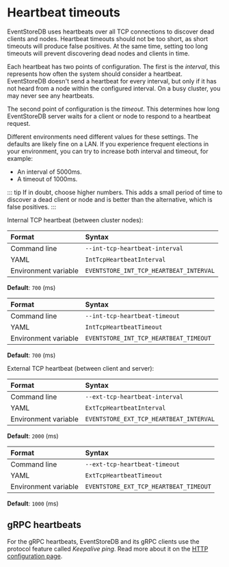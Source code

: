 # Heartbeat timeouts

EventStoreDB uses heartbeats over all TCP connections to discover dead clients and nodes. Heartbeat timeouts should not be too short, as short timeouts will produce false positives. At the same time, setting too long timeouts will prevent discovering dead nodes and clients in time.

Each heartbeat has two points of configuration. The first is the _interval_, this represents how often the system should consider a heartbeat. EventStoreDB doesn't send a heartbeat for every interval, but only if it has not heard from a node within the configured interval. On a busy cluster, you may never see any heartbeats.

The second point of configuration is the _timeout_. This determines how long EventStoreDB server waits for a client or node to respond to a heartbeat request.

Different environments need different values for these settings. The defaults are likely fine on a LAN. If you experience frequent elections in your environment, you can try to increase both interval and timeout, for example:

- An interval of 5000ms.
- A timeout of 1000ms.

::: tip
If in doubt, choose higher numbers. This adds a small period of time to discover a dead client or node and is better than the alternative, which is false positives.
:::

Internal TCP heartbeat (between cluster nodes): 

| Format               | Syntax |
| :------------------- | :----- |
| Command line         | `--int-tcp-heartbeat-interval` |
| YAML                 | `IntTcpHeartbeatInterval` |
| Environment variable | `EVENTSTORE_INT_TCP_HEARTBEAT_INTERVAL` | 

**Default**: `700` (ms)

| Format               | Syntax |
| :------------------- | :----- |
| Command line         | `--int-tcp-heartbeat-timeout` |
| YAML                 | `IntTcpHeartbeatTimeout` |
| Environment variable | `EVENTSTORE_INT_TCP_HEARTBEAT_TIMEOUT` | 

**Default**: `700` (ms)

External TCP heartbeat (between client and server): 

| Format               | Syntax |
| :------------------- | :----- |
| Command line         | `--ext-tcp-heartbeat-interval` |
| YAML                 | `ExtTcpHeartbeatInterval` |
| Environment variable | `EVENTSTORE_EXT_TCP_HEARTBEAT_INTERVAL` | 

**Default**: `2000` (ms)

| Format               | Syntax |
| :------------------- | :----- |
| Command line         | `--ext-tcp-heartbeat-timeout` |
| YAML                 | `ExtTcpHeartbeatTimeout` |
| Environment variable | `EVENTSTORE_EXT_TCP_HEARTBEAT_TIMEOUT` | 

**Default**: `1000` (ms)

## gRPC heartbeats

For the gRPC heartbeats, EventStoreDB and its gRPC clients use the protocol feature called _Keepalive ping_. Read more about it on the [HTTP configuration page](./http.md#keepalive-pings).
